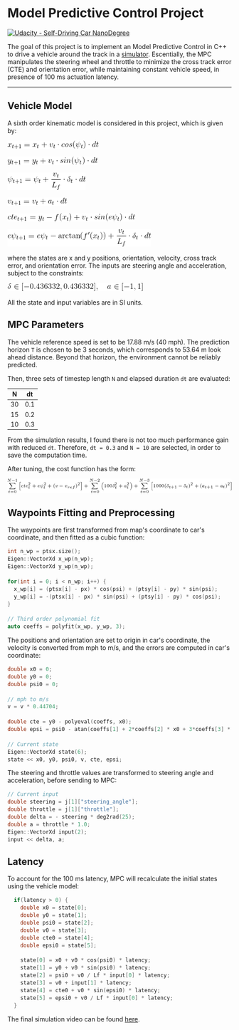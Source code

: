 # Model Predictive Control Project
[![Udacity - Self-Driving Car NanoDegree](https://s3.amazonaws.com/udacity-sdc/github/shield-carnd.svg)](http://www.udacity.com/drive)

The goal of this project is to implement an Model Predictive Control in C++ to drive a vehicle around the track in a [simulator](https://github.com/udacity/self-driving-car-sim). Escentially, the MPC manipulates the steering wheel and throttle to minimize the cross track error (CTE) and orientation error, while maintaining constant vehicle speed, in presence of 100 ms actuation latency.

[//]: # (Image References)

[image1]: ./images/x.png
[image2]: ./images/y.png
[image3]: ./images/psi.png
[image4]: ./images/v.png
[image5]: ./images/cte.png
[image6]: ./images/epsi.png
[image7]: ./images/input.png
[image8]: ./images/cost_fun.png

---

## Vehicle Model

A sixth order kinematic model is considered in this project, which is given by:

![alt text][image1]

![alt text][image2]

![alt text][image3]

![alt text][image4]

![alt text][image5]

![alt text][image6]

where the states are x and y positions, orientation, velocity, cross track error, and orientation error. The inputs are steering angle and acceleration, subject to the constraints:

![alt text][image7]

All the state and input variables are in SI units.

## MPC Parameters

The vehicle reference speed is set to be 17.88 m/s (40 mph). The prediction horizon `T` is chosen to be 3 seconds, which corresponds to 53.64 m look ahead distance. Beyond that horizon, the environment cannot be reliably predicted.

Then, three sets of timestep length `N` and elapsed duration `dt` are evaluated:

| N   | dt    | 
|:---:|:-----:| 
| 30  | 0.1   | 
| 15  | 0.2   | 
| 10  | 0.3   | 

From the simulation results, I found there is not too much performance gain with reduced `dt`. Therefore, `dt = 0.3` and `N = 10` are selected, in order to save the computation time.

After tuning, the cost function has the form:

![alt text][image8]

## Waypoints Fitting and Preprocessing

The waypoints are first transformed from map's coordinate to car's coordinate, and then fitted as a cubic function:
```cpp
int n_wp = ptsx.size();
Eigen::VectorXd x_wp(n_wp);
Eigen::VectorXd y_wp(n_wp);

for(int i = 0; i < n_wp; i++) {
  x_wp[i] = (ptsx[i] - px) * cos(psi) + (ptsy[i] - py) * sin(psi);
  y_wp[i] = -(ptsx[i] - px) * sin(psi) + (ptsy[i] - py) * cos(psi);
}

// Third order polynomial fit
auto coeffs = polyfit(x_wp, y_wp, 3);
```

The positions and orientation are set to origin in car's coordinate, the velocity is converted from mph to m/s, and the errors are computed in car's coordinate:
```cpp
double x0 = 0;
double y0 = 0;
double psi0 = 0;

// mph to m/s
v = v * 0.44704;

double cte = y0 - polyeval(coeffs, x0);
double epsi = psi0 - atan(coeffs[1] + 2*coeffs[2] * x0 + 3*coeffs[3] * pow(x0, 2));

// Current state
Eigen::VectorXd state(6);
state << x0, y0, psi0, v, cte, epsi;
```

The steering and throttle values are transformed to steering angle and acceleration, before sending to MPC:
```cpp
// Current input
double steering = j[1]["steering_angle"];
double throttle = j[1]["throttle"];
double delta = - steering * deg2rad(25);
double a = throttle * 1.0;
Eigen::VectorXd input(2);
input << delta, a;
```

## Latency

To account for the 100 ms latency, MPC will recalculate the initial states using the vehicle model:
```cpp
  if(latency > 0) {
    double x0 = state[0];
    double y0 = state[1];
    double psi0 = state[2];
    double v0 = state[3];
    double cte0 = state[4];
    double epsi0 = state[5];

    state[0] = x0 + v0 * cos(psi0) * latency;
    state[1] = y0 + v0 * sin(psi0) * latency;
    state[2] = psi0 + v0 / Lf * input[0] * latency;
    state[3] = v0 + input[1] * latency;
    state[4] = cte0 + v0 * sin(epsi0) * latency;
    state[5] = epsi0 + v0 / Lf * input[0] * latency;
  }
```
The final simulation video can be found [here](./images/MPC.mp4).
